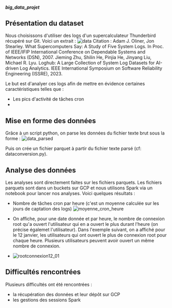 ##### big_data_projet
## Présentation du dataset
Nous choisissons d'utiliser des logs d'un supercalculateur Thunderbird récupéré sur Git. Voici un extrait : 
![data](https://github.com/user-attachments/assets/c8980e77-52fb-4819-bef9-864d87be12e0)
Citation : 
Adam J. Oliner, Jon Stearley. What Supercomputers Say: A Study of Five System Logs. In Proc. of IEEE/IFIP International Conference on Dependable Systems and Networks (DSN), 2007.
Jieming Zhu, Shilin He, Pinjia He, Jinyang Liu, Michael R. Lyu. Loghub: A Large Collection of System Log Datasets for AI-driven Log Analytics. IEEE International Symposium on Software Reliability Engineering (ISSRE), 2023.

Le but est d'analyer ces logs afin de mettre en évidence certaines caractéristiques telles que :
- Les pics d'activité de tâches cron
- 

## Mise en forme des données
Grâce à un script python, on parse les données du fichier texte brut sous la forme : 
![data_parsed](https://github.com/user-attachments/assets/a039b6ce-e1db-4b30-9b05-a9b735e79164)

Puis on crée un fichier parquet à partir du fichier texte parsé (cf: dataconversion.py).

## Analyse des données
Les analyses sont directement faites sur les fichiers parquets. 
Les fichiers parquets sont dans un buckets sur GCP et nous utilisons Spark via un notebook pour lancer nos analyses.
Voici quelques résultats : 
- Nombre de tâches cron par heure (c'est un moyenne calculée sur les jours de captation des logs)
![moyenne_cron_heure](https://github.com/user-attachments/assets/f61a9af1-d44f-4027-b602-3685a1b93ed1)

- On affiche, pour une date donnée et par heure, le nombre de connexion root qu'a ouvert l'utilisateur qui en a ouvert le plus durant l'heure (on précise égalemet l'utilisateur). Dans l'exemple suivant, on a affiché pour le 12 janvier, les utilisateurs qui ont ouvert le plus de connexion root pour chaque heure. Plusieurs utilisateurs peuvent avoir ouvert un même nombre de connexion.
-  ![rootconnexion12_01](https://github.com/user-attachments/assets/02352548-68b2-4071-985e-e28aafc93860)

## Difficultés rencontrées
Plusieurs difficultés ont été rencontrées : 
- la récupération des données et leur dépôt sur GCP
- les gestions des sessions Spark
